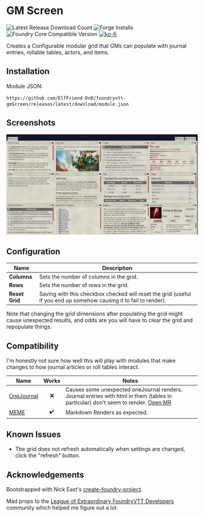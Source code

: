 # GM Screen

![Latest Release Download Count](https://img.shields.io/badge/dynamic/json?label=Downloads@latest&query=assets%5B1%5D.download_count&url=https%3A%2F%2Fapi.github.com%2Frepos%2FElfFriend-DnD%2Ffoundryvtt-gmScreen%2Freleases%2Flatest)
![Forge Installs](https://img.shields.io/badge/dynamic/json?label=Forge%20Installs&query=package.installs&suffix=%25&url=https%3A%2F%2Fforge-vtt.com%2Fapi%2Fbazaar%2Fpackage%2Fgm-screen&colorB=4aa94a)
![Foundry Core Compatible Version](https://img.shields.io/badge/dynamic/json.svg?url=https%3A%2F%2Fraw.githubusercontent.com%2FElfFriend-DnD%2Ffoundryvtt-gmScreen%2Fmain%2Fsrc%2Fmodule.json&label=Foundry%20Version&query=$.compatibleCoreVersion&colorB=orange)
[![ko-fi](https://img.shields.io/badge/-buy%20me%20a%20coke-%23FF5E5B)](https://ko-fi.com/elffriend)


Creates a Configurable modular grid that GMs can populate with journal entries, rollable tables, actors, and items.

## Installation

Module JSON:

```
https://github.com/ElfFriend-DnD/foundryvtt-gmScreen/releases/latest/download/module.json
```

## Screenshots

![Demonstration of the GM Screen Grid with dnd5e content.](readme-img/dnd5e-demo.jpg)

## Configuration

| **Name**       | Description                                                                                                        |
| -------------- | ------------------------------------------------------------------------------------------------------------------ |
| **Columns**    | Sets the number of columns in the grid.                                                                            |
| **Rows**       | Sets the number of rows in the grid.                                                                               |
| **Reset Grid** | Saving with this checkbox checked will reset the grid (useful if you end up somehow causing it to fail to render). |

Note that changing the grid dimensions after populating the grid might cause unexpected results, and odds are you will have to clear the grid and repopulate things.

## Compatibility

I'm honestly not sure how well this will play with modules that make changes to how journal articles or roll tables interact.

| **Name**                                                      |       Works        | Notes                                                                                                                     |
| ------------------------------------------------------------- | :----------------: | ------------------------------------------------------------------------------------------------------------------------- |
| [OneJournal](https://gitlab.com/fvtt-modules-lab/one-journal) |        :x:         | Causes some unexpected oneJournal renders. Journal entries with html in them (tables in particular) don't seem to render. [Open MR](https://gitlab.com/fvtt-modules-lab/one-journal/-/merge_requests/2) |
| [MEME](https://github.com/Moerill/fvtt-markdown-editor)       | :heavy_check_mark: | Markdown Renders as expected.                                                                                             |

## Known Issues

- The grid does not refresh automatically when settings are changed, click the "refresh" button.

## Acknowledgements

Bootstrapped with Nick East's [create-foundry-project](https://gitlab.com/foundry-projects/foundry-pc/create-foundry-project).

Mad props to the [League of Extraordinary FoundryVTT Developers](https://forums.forge-vtt.com/c/package-development/11) community which helped me figure out a lot.
